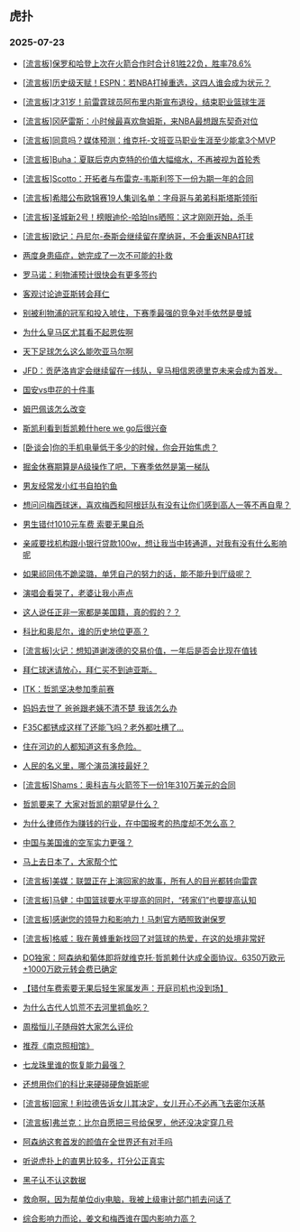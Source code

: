 ## 虎扑 
### 2025-07-23

+ [[流言板]保罗和哈登上次在火箭合作时合计81胜22负，胜率78.6%](https://bbs.hupu.com/633891608.html)

+ [[流言板]历史级天赋！ESPN：若NBA打掉重选，这四人谁会成为状元？](https://bbs.hupu.com/633892022.html)

+ [[流言板]才31岁！前雷霆球员阿布里内斯宣布退役，结束职业篮球生涯](https://bbs.hupu.com/633891515.html)

+ [[流言板]冈萨雷斯：小时候最喜欢詹姆斯，来NBA最想跟东契奇对位](https://bbs.hupu.com/633891108.html)

+ [[流言板]同意吗？媒体预测：维克托-文班亚马职业生涯至少能拿3个MVP](https://bbs.hupu.com/633891404.html)

+ [[流言板]Buha：夏联后克内克特的价值大幅缩水，不再被视为首轮秀](https://bbs.hupu.com/633894017.html)

+ [[流言板]Scotto：开拓者与布雷克-韦斯利签下一份为期一年的合同](https://bbs.hupu.com/633893706.html)

+ [[流言板]希腊公布欧锦赛19人集训名单：字母哥与弟弟科斯塔斯领衔](https://bbs.hupu.com/633892887.html)

+ [[流言板]圣城新2号！榜眼迪伦-哈珀Ins晒照：这才刚刚开始，杀手](https://bbs.hupu.com/633891926.html)

+ [[流言板]欧记：丹尼尔-泰斯会继续留在摩纳哥，不会重返NBA打球](https://bbs.hupu.com/633893214.html)

+ [两度身患癌症，她完成了一次不可能的扑救](https://bbs.hupu.com/633885281.html)

+ [罗马诺：利物浦预计很快会有更多签约](https://bbs.hupu.com/633888499.html)

+ [客观讨论迪亚斯转会拜仁](https://bbs.hupu.com/633887503.html)

+ [别被利物浦的冠军和投入唬住，下赛季最强的竞争对手依然是曼城](https://bbs.hupu.com/633885991.html)

+ [为什么皇马区尤其看不起恩佐啊](https://bbs.hupu.com/633890915.html)

+ [天下足球怎么这么能吹亚马尔啊](https://bbs.hupu.com/633890773.html)

+ [JFD：贡萨洛肯定会继续留在一线队，皇马相信恩德里克未来会成为首发。](https://bbs.hupu.com/633886971.html)

+ [国安vs申花的十件事](https://bbs.hupu.com/633889115.html)

+ [姆巴佩该怎么改变](https://bbs.hupu.com/633889018.html)

+ [斯凯利看到哲凯赖什here we go后很兴奋](https://bbs.hupu.com/633893212.html)

+ [[卧谈会]你的手机电量低于多少的时候，你会开始焦虑？](https://bbs.hupu.com/633892119.html)

+ [掘金休赛期算是A级操作了吧，下赛季依然是第一梯队](https://bbs.hupu.com/633890600.html)

+ [男友经常发小红书自拍钓鱼](https://bbs.hupu.com/633891579.html)

+ [想问问梅西球迷，喜欢梅西和阿根廷队有没有让你们感到高人一等不再自卑？](https://bbs.hupu.com/633892335.html)

+ [男生错付1010元车费 索要无果自杀](https://bbs.hupu.com/633892201.html)

+ [亲戚要找机构跟小银行贷款100w，想让我当中转通道，对我有没有什么影响呢](https://bbs.hupu.com/633890852.html)

+ [如果祁同伟不跪梁璐，单凭自己的努力的话，能不能升到厅级呢？](https://bbs.hupu.com/633891514.html)

+ [演唱会看哭了，老婆让我小声点](https://bbs.hupu.com/633890698.html)

+ [这人说任正非一家都是美国籍，真的假的？？](https://bbs.hupu.com/633890569.html)

+ [科比和奥尼尔，谁的历史地位更高？](https://bbs.hupu.com/633890254.html)

+ [[流言板]火记：想知道谢泼德的交易价值，一年后是否会比现在值钱](https://bbs.hupu.com/633893474.html)

+ [拜仁球迷请放心，拜仁买不到迪亚斯。](https://bbs.hupu.com/633892999.html)

+ [ITK：哲凯坚决参加季前赛](https://bbs.hupu.com/633893977.html)

+ [妈妈去世了 爸爸跟老姨不清不楚 我该怎么办](https://bbs.hupu.com/633891269.html)

+ [F35C都锈成这样了还能飞吗？老外都吐槽了…](https://bbs.hupu.com/633893445.html)

+ [住在河边的人都知道这有多危险。](https://bbs.hupu.com/633892072.html)

+ [人民的名义里，哪个演员演技最好？](https://bbs.hupu.com/633893262.html)

+ [[流言板]Shams：奥科吉与火箭签下一份1年310万美元的合同](https://bbs.hupu.com/633895036.html)

+ [哲凯要来了 大家对哲凯的期望是什么？](https://bbs.hupu.com/633892878.html)

+ [为什么律师作为赚钱的行业，在中国报考的热度却不怎么高？](https://bbs.hupu.com/633892790.html)

+ [中国与美国谁的空军实力更强？](https://bbs.hupu.com/633893317.html)

+ [马上去日本了，大家帮个忙](https://bbs.hupu.com/633891790.html)

+ [[流言板]美媒：联盟正在上演回家的故事，所有人的目光都转向雷霆](https://bbs.hupu.com/633894837.html)

+ [[流言板]马健：中国篮球要水平提高的同时，“砖家们”也要提高认知](https://bbs.hupu.com/633894850.html)

+ [[流言板]感谢您的领导力和影响力！马刺官方晒照致谢保罗](https://bbs.hupu.com/633894574.html)

+ [[流言板]格威：我在黄蜂重新找回了对篮球的热爱，在这的处境非常好](https://bbs.hupu.com/633892750.html)

+ [DO独家：阿森纳和葡体即将就维克托·哲凯赖什达成全面协议。6350万欧元+1000万欧元转会费已确定](https://bbs.hupu.com/633892523.html)

+ [【错付车费索要无果后轻生家属发声：开庭司机也没到场】](https://bbs.hupu.com/633892388.html)

+ [为什么古代人饥荒不去河里抓鱼吃？](https://bbs.hupu.com/633892740.html)

+ [周楷恒儿子随母姓大家怎么评价](https://bbs.hupu.com/633894971.html)

+ [推荐《南京照相馆》](https://bbs.hupu.com/633892584.html)

+ [七龙珠里谁的恢复能力最强？](https://bbs.hupu.com/633893282.html)

+ [还想用你们的科比来硬碰硬詹姆斯呢](https://bbs.hupu.com/633894238.html)

+ [[流言板]回家！利拉德告诉女儿其决定，女儿开心不必再飞去密尔沃基](https://bbs.hupu.com/633895261.html)

+ [[流言板]弗兰克：比尔自愿把三号给保罗，他还没决定穿几号](https://bbs.hupu.com/633895375.html)

+ [阿森纳这套首发的颜值在全世界还有对手吗](https://bbs.hupu.com/633893607.html)

+ [听说虎扑上的直男比较多，打分公正真实](https://bbs.hupu.com/633894868.html)

+ [黑子认不认这数据](https://bbs.hupu.com/633893786.html)

+ [救命啊，因为帮单位diy电脑，我被上级审计部门抓去问话了](https://bbs.hupu.com/633893080.html)

+ [综合影响力而论，姜文和梅西谁在国内影响力高？](https://bbs.hupu.com/633893037.html)


